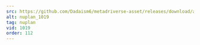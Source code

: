 ```yaml
---
src: https://github.com/Dadaism6/metadriverse-asset/releases/download/assetsv1.0.4/nuplan_1019.mp4
alt: nuplan_1019
tag: nuplan
vid: 1019
order: 112
---
```

